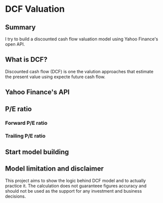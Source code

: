 # DCF Valuation
## Summary
I try to build a discounted cash flow valuation model using Yahoo Finance's open API.

## What is DCF?
Discounted cash flow (DCF) is one the valution approaches that estimate the present value using expecte future cash flow. 

## Yahoo Finance's API

## P/E ratio 
### Forward P/E ratio 

### Trailing P/E ratio

## Start model building 

## Model limitation and disclaimer
This project aims to show the logic behind DCF model and to actually practice it. The calculation does not guaranteee 
figures accuracy and should not be used as the support for any investment and business decisions.
